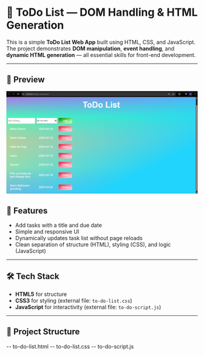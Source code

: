 # 📝 ToDo List — DOM Handling & HTML Generation

This is a simple **ToDo List Web App** built using HTML, CSS, and JavaScript. The project demonstrates **DOM manipulation**, **event handling**, and **dynamic HTML generation** — all essential skills for front-end development.

---

## 📸 Preview

![ToDo List Screenshot](To-Do-List/Screenshot.png)

## 🚀 Features

- Add tasks with a title and due date
- Simple and responsive UI
- Dynamically updates task list without page reloads
- Clean separation of structure (HTML), styling (CSS), and logic (JavaScript)

---

## 🛠️ Tech Stack

- **HTML5** for structure  
- **CSS3** for styling (external file: `to-do-list.css`)  
- **JavaScript** for interactivity (external file: `to-do-script.js`)

---

## 📂 Project Structure

-- to-do-list.html
-- to-do-list.css
-- to-do-script.js
